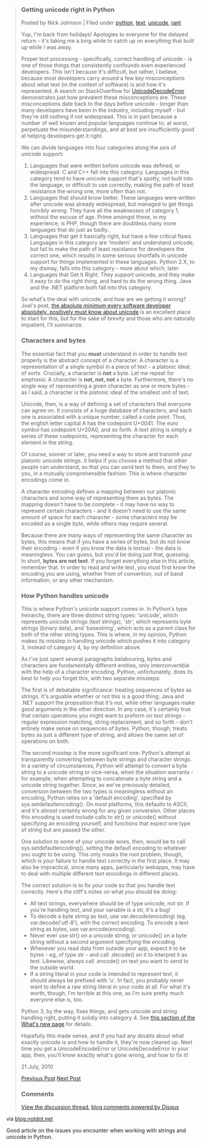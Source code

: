 <!--
.. title: Getting unicode right in Python - Nick's Blog
.. date: 2010/11/16
.. slug: getting-unicode-right-in-python-nick-s-blog
.. tags: 
.. link: 
.. description: 
-->


<div class='posterous_autopost'><div class="posterous_bookmarklet_entry"> <blockquote><div>    <h3>Getting unicode right in Python</h3>  <p>  Posted by Nick Johnson    | Filed under    <a href="http://blog.notdot.net/2010/07/Getting-unicode-right-in-Python#">python</a>,    <a href="http://blog.notdot.net/2010/07/Getting-unicode-right-in-Python#">text</a>,    <a href="http://blog.notdot.net/2010/07/Getting-unicode-right-in-Python#">unicode</a>,    <a href="http://blog.notdot.net/2010/07/Getting-unicode-right-in-Python#">rant</a>      </p>  <p>Yup, I'm back from holidays! Apologies to everyone for the delayed return - it's taking me a long while to catch up on everything that built up while I was away.</p>    <p>Proper text processing - specifically, correct handling of unicode - is one of those things that consistently confounds even experienced developers. This isn't because it's difficult, but rather, I believe, because most developers carry around a few key misconceptions about what text (in the context of software) is and how it's represented. A search on StackOverflow for <a href="http://stackoverflow.com/search?q=unicodedecodeerror">UnicodeDecodeError</a> demonstrates just how prevalent these misconceptions are. These misconceptions date back to the days before unicode - longer than many developers have been in the industry, including myself - but they're still nothing if not widespread. This is in part because a number of well known and popular languages continue to, at worst, perpetuate the misunderstandings, and at best are insufficiently good at helping developers get it right.</p>    <p>We can divide languages into four categories along the axis of unicode support:</p>    <ol>  <li>Languages that were written before unicode was defined, or widespread. C and C++ fall into this category. Languages in this category tend to have unicode support that's spotty, not built into the language, or difficult to use correctly, making the path of least resistance the wrong one, more often than not.</li>  <li>Languages that should know better. These languages were written after unicode was already widespread, but managed to get things horribly wrong. They have all the weaknesses of category 1, without the excuse of age. Prime amongst these, in my experience, is PHP, though there are doubtless many more languages that do just as badly.</li>  <li>Languages that get it basically right, but have a few critical flaws. Languages in this category are 'modern' and understand unicode, but fail to make the path of least resistance for developers the correct one, which results in some serious shortfalls in unicode support for things implemented in these languages. Python 2.X, to my dismay, falls into this category - more about which, later.</li>  <li>Languages that Get It Right. They support unicode, and they make it easy to do the right thing, and hard to do the wrong thing. Java and the .NET platform both fall into this category.</li>  </ol>    <p>So what's the deal with unicode, and how are we getting it wrong? Joel's post, <a href="http://www.joelonsoftware.com/articles/Unicode.html">the absolute minimum every software developer absolutely, positively must know about unicode</a> is an excellent place to start for this, but for the sake of brevity and those who are naturally impatient, I'll summarize.</p>    <h3>Characters and bytes</h3>    <p>The essential fact that you <b>must</b> understand in order to handle text properly is the abstract concept of a character. A character is a representation of a single symbol in a piece of text - a platonic ideal, of sorts. Crucially, a character is <b>not</b> a byte. Let me repeat for emphasis: A character is <b>not, not, not</b> a byte. Furthermore, there's no single way of representing a given character as one or more bytes - as I said, a character is the platonic ideal of the smallest unit of text.</p>    <p>Unicode, then, is a way of defining a set of characters that everyone can agree on. It consists of a huge database of characters, and each one is associated with a unique number, called a code point. Thus, the english letter capital A has the codepoint U+0041. The euro symbol has codepoint U+20A0, and so forth. A text string is simply a series of these codepoints, representing the character for each element in the string.</p>    <p>Of course, sooner or later, you need a way to store and transmit your platonic unicode strings. It helps if you choose a method that other people can understand, so that you can send text to them, and they to you, in a mutually comprehensible fashion. This is where character encodings come in.</p>    <p>A character encoding defines a mapping between our platonic characters and some way of representing them as bytes. The mapping doesn't have to be complete - it may have no way to represent certain characters - and it doesn't need to use the same amount of space for each character - some characters may be encoded as a single byte, while others may require several.</p>    <p>Because there are many ways of representing the same character as bytes, this means that if you have a series of bytes, but do not know their encoding - even if you know the data is textual - the data is meaningless. You can guess, but you'd be doing just that, guessing. In short, <b>bytes are not text</b>. If you forget everything else in this article, remember that. In order to read and write text, you must first know the encoding you are using, whether from of convention, out of band information, or any other mechanism.</p>    <h3>How Python handles unicode</h3>    <p>This is where Python's unicode support comes in. In Python's type heirarchy, there are three distinct string types: 'unicode', which represents unicode strings (text strings), 'str', which represents byte strings (binary data), and 'basestring', which acts as a parent class for both of the other string types. This is where, in my opinion, Python makes its misstep in handling unicode which pushes it into category 3, instead of category 4, by my definition above.</p>    <p>As I've just spent several paragraphs belabouring, bytes and characters are fundamentally different entities, only interconvertible with the help of a character encoding. Python, unfortunately, does its best to help you forget this, with two separate missteps:</p>    <p>The first is of debatable significance: treating sequences of bytes as strings. It's arguable whether or not this is a good thing; Java and .NET support the proposition that it's not, while other languages make good arguments in the other direction. In any case, it's certainly true that certain operations you might want to preform on text strings - regular expression matching, string replacement, and so forth - don't entirely make sense on sequences of bytes. Python, though, treats bytes as just a different type of string, and allows the same set of operations on both.</p>    <p>The second misstep is the more significant one: Python's attempt at transparently converting between byte strings and character strings. In a variety of circumstances, Python will attempt to convert a byte string to a unicode string or vice-versa, when the situation warrants - for example, when attempting to concatenate a byte string and a unicode string together. Since, as we've previously detailed, conversion between the two types is meaningless without an encoding, Python relies on a 'default encoding', specified by sys.setdefaultencoding(). On most platforms, this defaults to ASCII, and it's almost certainly wrong for any given conversion. Other places this encoding is used include calls to str() or unicode() without specifying an encoding yourself, and functions that expect one type of string but are passed the other.</p>    <p>One solution to some of your unicode woes, then, would be to call sys.setdefaultencoding(), setting the default encoding to whatever you ought to be using. This only masks the root problem, though, which is your failure to handle text correctly in the first place. It may also be impractical, since many apps, particularly webapps, may have to deal with multiple different text encodings in different places.</p>    <p>The correct solution is to fix your code so that you handle text correctly. Here's the cliff's notes on what you should be doing:</p>    <ul>  <li>All text strings, everywhere should be of type unicode, not str. If you're handling text, and your variable is a str, it's a bug!</li>  <li>To decode a byte string as text, use var.decode(encoding) (eg, var.decode('utf-8'), with the correct encoding. To encode a text string as bytes, use var.encode(encoding).</li>  <li>Never ever use str() on a unicode string, or unicode() on a byte string without a second argument specifying the encoding.</li>  <li>Whenever you read data from outside your app, expect it to be bytes - eg, of type str - and call .decode() on it to interpret it as text. Likewise, always call .encode() on text you want to send to the outside world.</li>  <li>If a string literal in your code is intended to represent text, it should always be prefixed with 'u'. In fact, you probably never want to define a raw string literal in your code at all. For what it's worth, though, I'm terrible at this one, as I'm sure pretty much everyone else is, too.</li>  </ul>    <p>Python 3, by the way, fixes things, and gets unicode and string handling right, putting it solidly into category 4. See <a href="http://docs.python.org/release/3.0.1/whatsnew/3.0.html#text-vs-data-instead-of-unicode-vs-8-bit">this section of the What's new page</a> for details.</p>    <p>Hopefully this made sense, and if you had any doubts about what exactly unicode is and how to handle it, they're now cleared up. Next time you get a UnicodeEncodeError or UnicodeDecodeError in your app, then, you'll know exactly what's gone wrong, and how to fix it!</p>  <p>  <span>21 July, 2010</span>  </p>    <a href="http://blog.notdot.net/2010/07/Getting-unicode-right-in-Python#">Previous Post</a>      <a href="http://blog.notdot.net/2010/07/Getting-unicode-right-in-Python#">Next Post</a>        <h3>Comments</h3>  <p>      <a href="http://disqus.com/forums/notdot-blog/?url=ref">View the discussion thread.</a>  <a href="http://disqus.com">blog comments powered by <span>Disqus</span></a>      		</p></div></blockquote>    <div class="posterous_quote_citation">via <a href="http://blog.notdot.net/2010/07/Getting-unicode-right-in-Python">blog.notdot.net</a></div> <p>Good article on the issues you encounter when working with strings and unicode in Python.</p></div></div><div class="blogger-post-footer"><img width='1' height='1' src='https://blogger.googleusercontent.com/tracker/2759017781463016019-8099313241295933953?l=blog.bonelakesoftware.com' alt='' /></div>
